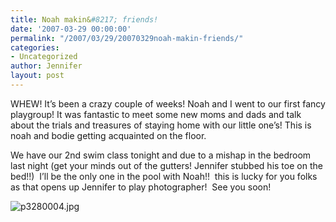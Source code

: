 ```yaml
---
title: Noah makin&#8217; friends!
date: '2007-03-29 00:00:00'
permalink: "/2007/03/29/20070329noah-makin-friends/"
categories:
- Uncategorized
author: Jennifer
layout: post
---
```


WHEW! It&#8217;s been a crazy couple of weeks! Noah and I went to our first fancy playgroup! It was fantastic to meet some new moms and dads and talk about the trials and treasures of staying home with our little one&#8217;s! This is noah and bodie getting acquainted on the floor.

We have our 2nd swim class tonight and due to a mishap in the bedroom last night (get your minds out of the gutters! Jennifer stubbed his toe on the bed!!)  I&#8217;ll be the only one in the pool with Noah!!  this is lucky for you folks as that opens up Jennifer to play photographer!  See you soon!

<img id="image150" alt="p3280004.jpg" src="http://static.squarespace.com/static/50db6bb3e4b015296cd43789/50dfa5b1e4b0dc6320e0b5ea/50dfa5b1e4b0dc6320e0b676/1175169260000/?format=original" />
